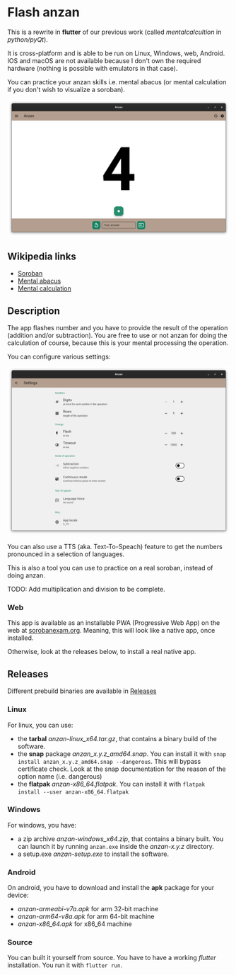 # Flash anzan

This is a rewrite in **flutter** of our previous work (called *mentalcalcultion* in *python/pyQt*).

It is cross-platform and is able to be run on Linux, Windows, web, Android.
IOS and macOS are not available because I don't own the required hardware (nothing is possible with emulators in that case).

You can practice your anzan skills i.e. mental abacus (or mental calculation if you don't wish to visualize a soroban).

<img width="640" src="./flatpak/2025-04-11T23-21.png" />

## Wikipedia links
  - [Soroban](https://en.wikipedia.org/wiki/Soroban)
  - [Mental abacus](https://en.wikipedia.org/wiki/Mental_abacus)
  - [Mental calculation](https://en.wikipedia.org/wiki/Mental_calculation)

##  Description
The app flashes number and you have to provide the result of the operation (addition and/or subtraction). You are free to use or not anzan for doing the calculation of course, because this is your mental processing the operation.

You can configure various settings:

<img width="640" src="./flatpak/2025-04-15T23-47.png" />

You can also use a TTS (aka. Text-To-Speach) feature to get the numbers pronounced in a selection of languages.

This is also a tool you can use to practice on a real soroban, instead of doing anzan.

TODO: Add multiplication and division to be complete.

### Web
This app is available as an installable PWA (Progressive Web App) on the web at [sorobanexam.org](https://www.sorobanexam.org/anzan.app/).
Meaning, this will look like a native app, once installed.

Otherwise, look at the releases below, to install a real native app.

## Releases

Different prebuild binaries are available in [Releases](https://github.com/solsticedhiver/anzan/releases)
### Linux
For linux, you can use:
  - the **tarbal** *anzan-linux_x64.tar.gz*, that contains a binary build of the software.
  - the **snap** package *anzan_x.y.z_amd64.snap*. You can install it with `snap install anzan_x.y.z_amd64.snap --dangerous`. This will bypass certificate check. Look at the snap documentation for the reason of the option name (i.e. dangerous)
  - the **flatpak** *anzan-x86_64.flatpak*. You can install it with `flatpak install --user anzan-x86_64.flatpak`

### Windows
For windows, you have:
  - a zip archive *anzan-windows_x64.zip*, that contains a binary built. You can launch it by running `anzan.exe` inside the *anzan-x.y.z* directory.
  - a setup.exe *anzan-setup.exe* to install the software.

### Android
On android, you have to download and install the **apk** package for your device:
  - *anzan-armeabi-v7a.apk* for arm 32-bit machine
  - *anzan-arm64-v8a.apk* for arm 64-bit machine
  - *anzan-x86_64.apk* for x86_64 machine

### Source
You can built it yourself from source. You have to have a working *flutter* installation. You run it with `flutter run`.
